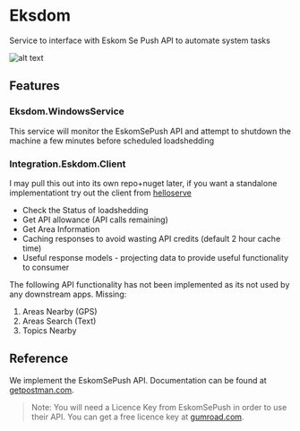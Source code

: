 # Eksdom

Service to interface with Eskom Se Push API to automate system tasks

![alt text](https://user-images.githubusercontent.com/769513/231268845-06baf5b8-eada-4bef-933e-c20d91a4fc07.png)

## Features

### Eksdom.WindowsService

This service will monitor the EskomSePush API and attempt to shutdown the machine a few minutes before scheduled loadshedding

### Integration.Eskdom.Client

I may pull this out into its own repo+nuget later, if you want a standalone implementationt try out the client from [helloserve](https://github.com/helloserve/sepush.net)

 * Check the Status of loadshedding
 * Get API allowance (API calls remaining)
 * Get Area Information
 * Caching responses to avoid wasting API credits (default 2 hour cache time)
 * Useful response models - projecting data to provide useful functionality to consumer
 
The following API functionality has not been implemented as its not used by any downstream apps. Missing:
 1. Areas Nearby (GPS)
 2. Areas Search (Text)
 3. Topics Nearby
 
## Reference

We implement the EskomSePush API. Documentation can be found at [getpostman.com](https://documenter.getpostman.com/view/1296288/UzQuNk3E#4a9eeeb8-87c2-4088-8236-1ed3626e271d).

> Note: You will need a Licence Key from EskomSePush in order to use their API. You can get a free licence key at [gumroad.com](https://eskomsepush.gumroad.com/l/api).





